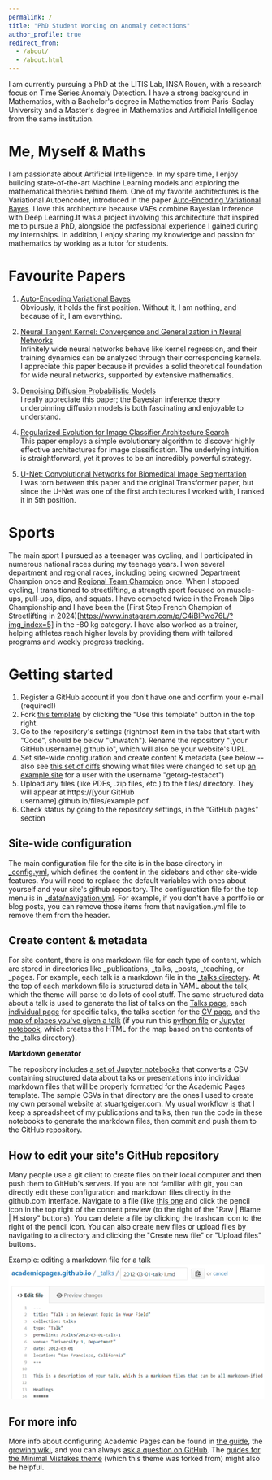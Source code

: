 ```yaml
---
permalink: /
title: "PhD Student Working on Anomaly detections"
author_profile: true
redirect_from: 
  - /about/
  - /about.html
---
```


I am currently pursuing a PhD at the LITIS Lab, INSA Rouen, with a research focus on Time Series Anomaly Detection. I have a strong background in Mathematics, with a Bachelor's degree in Mathematics from Paris-Saclay University and a Master's degree in Mathematics and Artificial Intelligence from the same institution.

Me, Myself & Maths
======

I am passionate about Artificial Intelligence. In my spare time, I enjoy building state-of-the-art Machine Learning models and exploring the mathematical theories behind them. One of my favorite architectures is the Variational Autoencoder, introduced in the paper [Auto-Encoding Variational Bayes](https://arxiv.org/abs/1312.6114). I love this architecture because VAEs combine Bayesian Inference with Deep Learning.It was a project involving this architecture that inspired me to pursue a PhD, alongside the professional experience I gained during my internships. In addition, I enjoy sharing my knowledge and passion for mathematics by working as a tutor for students. 

# Favourite Papers

1. [Auto-Encoding Variational Bayes](https://arxiv.org/abs/1312.6114)  
   Obviously, it holds the first position. Without it, I am nothing, and because of it, I am everything.

2. [Neural Tangent Kernel: Convergence and Generalization in Neural Networks](https://arxiv.org/abs/1806.07572)  
   Infinitely wide neural networks behave like kernel regression, and their training dynamics can be analyzed through their corresponding kernels. I appreciate this paper because it provides a solid theoretical foundation for wide neural networks, supported by extensive mathematics.

3. [Denoising Diffusion Probabilistic Models](https://arxiv.org/abs/2006.11239)  
   I really appreciate this paper; the Bayesian inference theory underpinning diffusion models is both fascinating and enjoyable to understand.

4. [Regularized Evolution for Image Classifier Architecture Search](https://arxiv.org/abs/1802.01548)  
   This paper employs a simple evolutionary algorithm to discover highly effective architectures for image classification. The underlying intuition is straightforward, yet it proves to be an incredibly powerful strategy.

5. [U-Net: Convolutional Networks for Biomedical Image Segmentation](https://arxiv.org/abs/1505.04597)  
   I was torn between this paper and the original Transformer paper, but since the U-Net was one of the first architectures I worked with, I ranked it in 5th position.

Sports
======
The main sport I pursued as a teenager was cycling, and I participated in numerous national races during my teenage years. I won several department and regional races, including being crowned Department Champion once and [Regional Team Champion](https://www.facebook.com/573518262704708/photos/vilhes-se-r%C3%A9v%C3%A8lesamy-vilhes-vous-connaissiez-comme-beaucoup-vous-avez-appris-%C3%A0-l/998631540193376/) once.
When I stopped cycling, I transitioned to streetlifting, a strength sport focused on muscle-ups, pull-ups, dips, and squats. I have competed twice in the French Dips Championship and I have been the (First Step French Champion of Streetlifting in 2024)[https://www.instagram.com/p/C4iBlPwo76L/?img_index=5] in the -80 kg category. I have also worked as a trainer, helping athletes reach higher levels by providing them with tailored programs and weekly progress tracking.

Getting started
======
1. Register a GitHub account if you don't have one and confirm your e-mail (required!)
1. Fork [this template](https://github.com/academicpages/academicpages.github.io) by clicking the "Use this template" button in the top right. 
1. Go to the repository's settings (rightmost item in the tabs that start with "Code", should be below "Unwatch"). Rename the repository "[your GitHub username].github.io", which will also be your website's URL.
1. Set site-wide configuration and create content & metadata (see below -- also see [this set of diffs](http://archive.is/3TPas) showing what files were changed to set up [an example site](https://getorg-testacct.github.io) for a user with the username "getorg-testacct")
1. Upload any files (like PDFs, .zip files, etc.) to the files/ directory. They will appear at https://[your GitHub username].github.io/files/example.pdf.  
1. Check status by going to the repository settings, in the "GitHub pages" section

Site-wide configuration
------
The main configuration file for the site is in the base directory in [_config.yml](https://github.com/academicpages/academicpages.github.io/blob/master/_config.yml), which defines the content in the sidebars and other site-wide features. You will need to replace the default variables with ones about yourself and your site's github repository. The configuration file for the top menu is in [_data/navigation.yml](https://github.com/academicpages/academicpages.github.io/blob/master/_data/navigation.yml). For example, if you don't have a portfolio or blog posts, you can remove those items from that navigation.yml file to remove them from the header. 

Create content & metadata
------
For site content, there is one markdown file for each type of content, which are stored in directories like _publications, _talks, _posts, _teaching, or _pages. For example, each talk is a markdown file in the [_talks directory](https://github.com/academicpages/academicpages.github.io/tree/master/_talks). At the top of each markdown file is structured data in YAML about the talk, which the theme will parse to do lots of cool stuff. The same structured data about a talk is used to generate the list of talks on the [Talks page](https://academicpages.github.io/talks), each [individual page](https://academicpages.github.io/talks/2012-03-01-talk-1) for specific talks, the talks section for the [CV page](https://academicpages.github.io/cv), and the [map of places you've given a talk](https://academicpages.github.io/talkmap.html) (if you run this [python file](https://github.com/academicpages/academicpages.github.io/blob/master/talkmap.py) or [Jupyter notebook](https://github.com/academicpages/academicpages.github.io/blob/master/talkmap.ipynb), which creates the HTML for the map based on the contents of the _talks directory).

**Markdown generator**

The repository includes [a set of Jupyter notebooks](https://github.com/academicpages/academicpages.github.io/tree/master/markdown_generator
) that converts a CSV containing structured data about talks or presentations into individual markdown files that will be properly formatted for the Academic Pages template. The sample CSVs in that directory are the ones I used to create my own personal website at stuartgeiger.com. My usual workflow is that I keep a spreadsheet of my publications and talks, then run the code in these notebooks to generate the markdown files, then commit and push them to the GitHub repository.

How to edit your site's GitHub repository
------
Many people use a git client to create files on their local computer and then push them to GitHub's servers. If you are not familiar with git, you can directly edit these configuration and markdown files directly in the github.com interface. Navigate to a file (like [this one](https://github.com/academicpages/academicpages.github.io/blob/master/_talks/2012-03-01-talk-1.md) and click the pencil icon in the top right of the content preview (to the right of the "Raw | Blame | History" buttons). You can delete a file by clicking the trashcan icon to the right of the pencil icon. You can also create new files or upload files by navigating to a directory and clicking the "Create new file" or "Upload files" buttons. 

Example: editing a markdown file for a talk
![Editing a markdown file for a talk](/images/editing-talk.png)

For more info
------
More info about configuring Academic Pages can be found in [the guide](https://academicpages.github.io/markdown/), the [growing wiki](https://github.com/academicpages/academicpages.github.io/wiki), and you can always [ask a question on GitHub](https://github.com/academicpages/academicpages.github.io/discussions). The [guides for the Minimal Mistakes theme](https://mmistakes.github.io/minimal-mistakes/docs/configuration/) (which this theme was forked from) might also be helpful.
